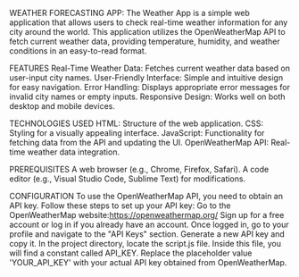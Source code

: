 WEATHER FORECASTING APP:
The Weather App is a simple web application that allows users to check real-time weather information for any city around the world. 
This application utilizes the OpenWeatherMap API to fetch current weather data, providing temperature, humidity, and weather conditions in an easy-to-read format.

FEATURES
Real-Time Weather Data: Fetches current weather data based on user-input city names.
User-Friendly Interface: Simple and intuitive design for easy navigation.
Error Handling: Displays appropriate error messages for invalid city names or empty inputs.
Responsive Design: Works well on both desktop and mobile devices.

TECHNOLOGIES USED
HTML: Structure of the web application.
CSS: Styling for a visually appealing interface.
JavaScript: Functionality for fetching data from the API and updating the UI.
OpenWeatherMap API: Real-time weather data integration.

PREREQUISITES
A web browser (e.g., Chrome, Firefox, Safari).
A code editor (e.g., Visual Studio Code, Sublime Text) for modifications.

CONFIGURATION
To use the OpenWeatherMap API, you need to obtain an API key. Follow these steps to set up your API key:
Go to the OpenWeatherMap website:https://openweathermap.org/
Sign up for a free account or log in if you already have an account.
Once logged in, go to your profile and navigate to the "API Keys" section.
Generate a new API key and copy it.
In the project directory, locate the script.js file. Inside this file, you will find a constant called API_KEY. 
Replace the placeholder value 'YOUR_API_KEY' with your actual API key obtained from OpenWeatherMap.

